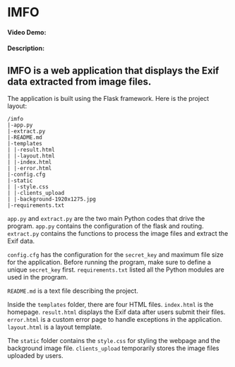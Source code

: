 # IMFO
#### Video Demo:  <URL HERE>
#### Description:

## IMFO is a web application that displays the Exif data extracted from image files.

The application is built using the Flask framework. Here is the project layout:
```
/imfo
|-app.py
|-extract.py
|-README.md
|-templates
| |-result.html
| |-layout.html
| |-index.html
| |-error.html
|-config.cfg
|-static
| |-style.css
| |-clients_upload
| |-background-1920x1275.jpg
|-requirements.txt
```

<code>app.py</code> and <code>extract.py</code> are the two main Python codes that drive the program. <code>app.py</code> contains the configuration of the flask and routing. <code>extract.py</code> contains the functions to process the image files and extract the Exif data.

<code>config.cfg</code> has the configuration for the <code>secret_key</code> and maximum file size for the application. Before running the program, make sure to define a unique <code>secret_key</code> first. <code>requirements.txt</code> listed all the Python modules are used in the program.

<code>README.md</code> is a text file describing the project. 

Inside the <code>templates</code> folder, there are four HTML files. <code>index.html</code> is the homepage. <code>result.html</code> displays the Exif data after users submit their files. <code>error.html</code> is a custom error page to handle exceptions in the application. <code>layout.html</code> is a layout template.

The <code>static</code> folder contains the <code>style.css</code> for styling the webpage and the background image file. <code>clients_upload</code> temporarily stores the image files uploaded by users.

